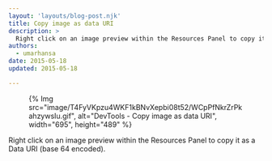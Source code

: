 ```yaml
---
layout: 'layouts/blog-post.njk'
title: Copy image as data URI
description: >
  Right click on an image preview within the Resources Panel to copy it as a Data URI (base 64 encoded).
authors:
  - umarhansa
date: 2015-05-18
updated: 2015-05-18

---
```


<figure>
{% Img src="image/T4FyVKpzu4WKF1kBNvXepbi08t52/WCpPfNkrZrPkahzywsIu.gif", alt="DevTools - Copy image as data URI", width="695", height="489" %}
</figure>

Right click on an image preview within the Resources Panel to copy it as a Data URI (base 64 encoded).


